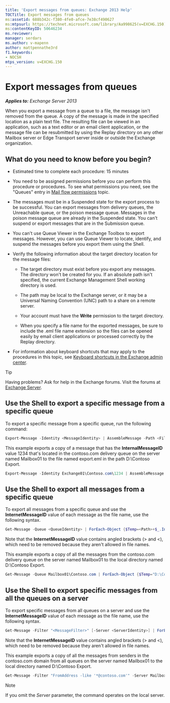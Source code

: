 ```yaml
---
title: 'Export messages from queues: Exchange 2013 Help'
TOCTitle: Export messages from queues
ms:assetid: 688b342c-f380-4fe0-afce-7e38cf490627
ms:mtpsurl: https://technet.microsoft.com/library/Aa998625(v=EXCHG.150)
ms:contentKeyID: 50646234
ms.reviewer: 
manager: serdars
ms.author: v-mapenn
author: mattpennathe3rd
f1.keywords:
- NOCSH
mtps_version: v=EXCHG.150
---
```


# Export messages from queues

_**Applies to:** Exchange Server 2013_

When you export a message from a queue to a file, the message isn't removed from the queue. A copy of the message is made in the specified location as a plain text file. The resulting file can be viewed in an application, such as a text editor or an email client application, or the message file can be resubmitted by using the Replay directory on any other Mailbox server or Edge Transport server inside or outside the Exchange organization.

## What do you need to know before you begin?

- Estimated time to complete each procedure: 15 minutes

- You need to be assigned permissions before you can perform this procedure or procedures. To see what permissions you need, see the "Queues" entry in [Mail flow permissions](mail-flow-permissions-exchange-2013-help.md) topic.

- The messages must be in a Suspended state for the export process to be successful. You can export messages from delivery queues, the Unreachable queue, or the poison message queue. Messages in the poison message queue are already in the Suspended state. You can't suspend or export messages that are in the Submission queue.

- You can't use Queue Viewer in the Exchange Toolbox to export messages. However, you can use Queue Viewer to locate, identify, and suspend the messages before you export them using the Shell.

- Verify the following information about the target directory location for the message files:

  - The target directory must exist before you export any messages. The directory won't be created for you. If an absolute path isn't specified, the current Exchange Management Shell working directory is used.

  - The path may be local to the Exchange server, or it may be a Universal Naming Convention (UNC) path to a share on a remote server.

  - Your account must have the **Write** permission to the target directory.

  - When you specify a file name for the exported messages, be sure to include the .eml file name extension so the files can be opened easily by email client applications or processed correctly by the Replay directory.

- For information about keyboard shortcuts that may apply to the procedures in this topic, see [Keyboard shortcuts in the Exchange admin center](keyboard-shortcuts-in-the-exchange-admin-center-2013-help.md).

> [!TIP]
> Having problems? Ask for help in the Exchange forums. Visit the forums at [Exchange Server](https://go.microsoft.com/fwlink/p/?linkid=60612).

## Use the Shell to export a specific message from a specific queue

To export a specific message from a specific queue, run the following command:

```powershell
Export-Message -Identity <MessageIdentity> | AssembleMessage -Path <FilePath>\<FileName>.eml
```

This example exports a copy of a message that has the **InternalMessageID** value 1234 that's located in the contoso.com delivery queue on the server named Mailbox01 to the file named export.eml in the path D:\\Contoso Export.

```powershell
Export-Message -Identity Exchange01\Contoso.com\1234 | AssembleMessage -Path "D:\Contoso Export\export.eml"
```

## Use the Shell to export all messages from a specific queue

To export all messages from a specific queue and use the **InternetMessageID** value of each message as the file name, use the following syntax.

```powershell
Get-Message -Queue <QueueIdentity> | ForEach-Object {$Temp=<Path>+$_.InternetMessageID+".eml";$Temp=$Temp.Replace("<","_");$Temp=$Temp.Replace(">","_");Export-Message $_.Identity | AssembleMessage -Path $Temp}
```

Note that the **InternetMessageID** value contains angled brackets (\> and \<), which need to be removed because they aren't allowed in file names.

This example exports a copy of all the messages from the contoso.com delivery queue on the server named Mailbox01 to the local directory named D:\\Contoso Export.

```powershell
Get-Message -Queue Mailbox01\Contoso.com | ForEach-Object {$Temp="D:\Contoso Export\"+$_.InternetMessageID+".eml";$Temp=$Temp.Replace("<","_");$Temp=$Temp.Replace(">","_");Export-Message $_.Identity | AssembleMessage -Path $Temp}
```

## Use the Shell to export specific messages from all the queues on a server

To export specific messages from all queues on a server and use the **InternetMessageID** value of each message as the file name, use the following syntax.

```powershell
Get-Message -Filter "<MessageFilter>" [-Server <ServerIdentity>] | ForEach-Object {$Temp=<Path>+$_.InternetMessageID+".eml";$Temp=$Temp.Replace("<","_");$Temp=$Temp.Replace(">","_");Export-Message $_.Identity | AssembleMessage -Path $Temp}
```

Note that the **InternetMessageID** value contains angled brackets (\> and \<), which need to be removed because they aren't allowed in file names.

This example exports a copy of all the messages from senders in the contoso.com domain from all queues on the server named Mailbox01 to the local directory named D:\\Contoso Export.

```powershell
Get-Message -Filter "FromAddress -like '*@contoso.com'" -Server Mailbox01 | ForEach-Object {$Temp="D:\Contoso Export\"+$_.InternetMessageID+".eml";$Temp=$Temp.Replace("<","_");$Temp=$Temp.Replace(">","_");Export-Message $_.Identity | AssembleMessage -Path $Temp}
```

> [!NOTE]
> If you omit the <EM>Server</EM> parameter, the command operates on the local server.
